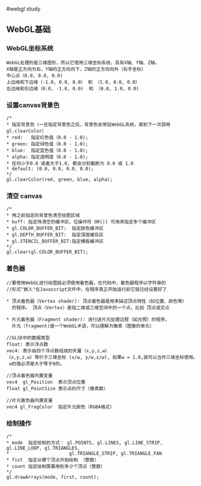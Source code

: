 #webgl study

## WebGL基础
### WebGL坐标系统
    WebGL处理的是三维图形，所以它使用三维坐标系统，具有X轴、Y轴、Z轴。
    X轴是正方向为右，Y轴的正方向向下，Z轴的正方向向外（右手坐标）
    中心点（0.0, 0.0, 0.0)
    上边缘和下边缘（-1.0, 0.0, 0.0） 和 （1.0, 0.0, 0.0）
    左边缘和右边缘（0.0, -1.0, 0.0)  和 （0.0, 1.0, 0.0)
### 设置canvas背景色
    /*
    * 指定背景色（一旦指定背景色之后，背景色会常驻WebGL系统，直到下一次调用gl.clearColor）
    * red:   指定红色值（0.0 - 1.0);
    * green: 指定绿色值（0.0 - 1.0);
    * blue:  指定蓝色值（0.0 - 1.0);
    * alpha: 指定透明度（0.0 - 1.0);
    * 任何小于0.0 或者大于1.0, 都会分别截断为 0.0 或 1.0
    * default: (0.0, 0.0, 0.0, 0.0);
    */
    gl.clearColor(red, green, blue, alpha);

### 清空 canvas
    /*
    * 用之前指定的背景色清空绘图区域
    * buff: 指定待清空的缓冲区，位操作符 OR(|) 可用来指定多个缓冲区
    * gl.COLOR_BUFFER_BIT:  指定颜色缓冲区
    * gl.DEPTH_BUFFER_BIT:  指定深度缓存区
    * gl.STENCIL_BUFFER_BIT:指定模板缓冲区
    */
    gl.clear(gl.COLOR_BUFFER_BIT);
### 着色器
    //要使用WebGL进行绘图就必须使用着色器，在代码中，着色器程序以字符串的
    //形式"嵌入"在Javascript文件中，在程序真正开始运行前它就已经设置好了

    * 顶点着色器（Vertex shader): 顶点着色器是用来描述顶点特性（如位置、颜色等）
      的程序。 顶点（Vertex）是指二维或三维空间中的一个点，比如 顶点或交点

    * 片元着色器（Fragment shader): 进行逐片元处理过程（如光照）的程序。
      片元（fragment)是一个WebGL术语，可以理解为像素（图像的单元）

    //GLSE中的数据类型
    float: 表示浮点数
    vec4: 表示由四个浮点数组成的矢量（x,y,z,w）
    （x,y,z,w）等价于三维坐标 (x/w, y/w,z/w), 如果w = 1.0,就可以当作三维坐标使用。
     w的值必须是大于等于0的。

    //顶点着色器内置变量
    vec4  gl_Position  表示顶点位置
    float gl_PointSize 表示点的尺寸（像素数）

    //片元着色器内置变量
    vec4 gl_FragColor  指定片元颜色（RGBA格式）
### 绘制操作
    /*
    * mode  指定绘制的方式： gl.POINTS, gl.LINES, gl.LINE_STRIP, gl.LINE_LOOP, gl.TRIANGLES,
    *                      gl.TRIANGLE_STRIP, gl.TRIANGLE_FAN
    * fist  指定从哪个顶点开始绘制 （整数）
    * count 指定绘制需要用到多少个顶点（整数）
    */
    gl.drawArrays(mode, first, count);

